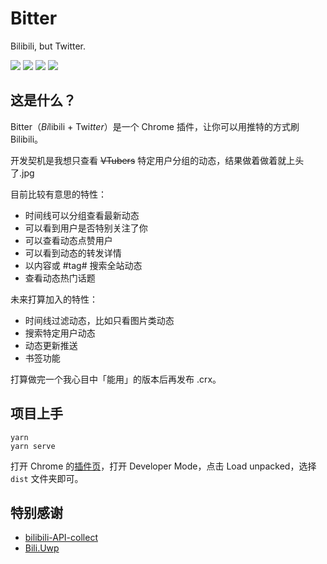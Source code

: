 # Bitter

Bilibili, but Twitter.

![](https://i.imgur.com/hpYmt9D.jpg)
![](https://i.imgur.com/VZEfECB.jpg)
![](https://i.imgur.com/h4AvnTo.jpg)
![](https://i.imgur.com/aXxltgd.jpg)

## 这是什么？

Bitter（*Bi*libili + Twi*tter*）是一个 Chrome 插件，让你可以用推特的方式刷 Bilibili。

开发契机是我想只查看 ~~VTubers~~ 特定用户分组的动态，结果做着做着就上头了.jpg

目前比较有意思的特性：
- 时间线可以分组查看最新动态
- 可以看到用户是否特别关注了你
- 可以查看动态点赞用户
- 可以看到动态的转发详情
- 以内容或 #tag# 搜索全站动态
- 查看动态热门话题

未来打算加入的特性：
- 时间线过滤动态，比如只看图片类动态
- 搜索特定用户动态
- 动态更新推送
- 书签功能

打算做完一个我心目中「能用」的版本后再发布 .crx。

## 项目上手
```
yarn
yarn serve
```
打开 Chrome 的[插件页](chrome://extensions)，打开 Developer Mode，点击 Load unpacked，选择 `dist` 文件夹即可。

## 特别感谢
- [bilibili-API-collect](https://github.com/SocialSisterYi/bilibili-API-collect/)
- [Bili.Uwp](https://github.com/Richasy/Bili.Uwp)
